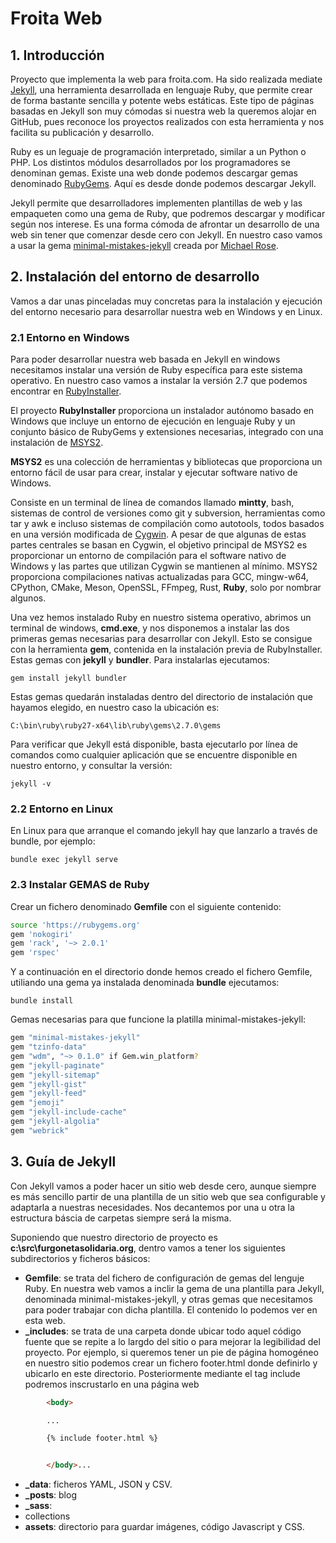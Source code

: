 # Froita Web

## 1. Introducción

Proyecto que implementa la web para froita.com. Ha sido realizada
mediate [Jekyll](https://jekyllrb.com/), una herramienta desarrollada en lenguaje Ruby, que
permite crear de forma bastante sencilla y potente webs estáticas. Este tipo de páginas basadas en Jekyll son muy cómodas si nuestra web la queremos alojar en GitHub, pues reconoce los proyectos realizados con esta herramienta y nos facilita su publicación y desarrollo.

Ruby es un leguaje de programación interpretado, similar a un Python o PHP. Los distintos módulos desarrollados por los programadores se denominan gemas. Existe una web donde podemos descargar gemas denominado [RubyGems](https://rubygems.org/). Aquí es desde donde podemos descargar Jekyll.

Jekyll permite que desarrolladores implementen plantillas de web y las empaqueten como una gema de Ruby, que podremos descargar y modificar según nos interese. Es una forma cómoda de afrontar un desarrollo de una web sin tener que comenzar desde cero con Jekyll. En nuestro caso vamos a usar la gema [minimal-mistakes-jekyll](https://mmistakes.github.io/minimal-mistakes/) creada por
[Michael Rose](https://github.com/mmistakes).

## 2. Instalación del entorno de desarrollo

Vamos a dar unas pinceladas muy concretas para la instalación y ejecución
del entorno necesario para desarrollar nuestra web en Windows y en Linux.

### 2.1 Entorno en Windows

Para poder desarrollar nuestra web basada en Jekyll en windows necesitamos instalar una versión de Ruby específica para este sistema operativo. En nuestro caso vamos a instalar la versión 2.7 que podemos encontrar en [RubyInstaller](https://rubyinstaller.org/).

El proyecto **RubyInstaller** proporciona un instalador autónomo basado en Windows que incluye un entorno de ejecución en lenguaje Ruby y un conjunto básico de RubyGems y extensiones necesarias, integrado con una instalación de [MSYS2](https://www.msys2.org/).

**MSYS2** es una colección de herramientas y bibliotecas que proporciona un entorno fácil de usar para crear, instalar y ejecutar software nativo de Windows.

Consiste en un terminal de línea de comandos llamado **mintty**, bash, sistemas de control de versiones como git y subversion, herramientas como tar y awk e incluso sistemas de compilación como autotools, todos basados ​​en una versión modificada de [Cygwin](https://www.cygwin.com/). A pesar de que algunas de estas partes centrales se basan en Cygwin, el objetivo principal de MSYS2 es proporcionar un entorno de compilación para el software nativo de Windows y las partes que utilizan Cygwin se mantienen al mínimo. MSYS2 proporciona compilaciones nativas actualizadas para GCC, mingw-w64, CPython, CMake, Meson, OpenSSL, FFmpeg, Rust, **Ruby**, solo por nombrar algunos.

Una vez hemos instalado Ruby en nuestro sistema operativo, abrimos un terminal de windows, **cmd.exe**, y nos disponemos a instalar las dos primeras gemas necesarias para desarrollar con Jekyll. Esto se consigue con la herramienta **gem**, contenida en la instalación previa de RubyInstaller. Estas gemas con **jekyll** y **bundler**. Para instalarlas ejecutamos:

```
gem install jekyll bundler
```

Estas gemas quedarán instaladas dentro del directorio de instalación que hayamos elegido, en nuestro caso la ubicación es:

```
C:\bin\ruby\ruby27-x64\lib\ruby\gems\2.7.0\gems
```

Para verificar que Jekyll está disponible, basta ejecutarlo por línea de comandos como cualquier aplicación que se encuentre disponible en nuestro entorno, y consultar la versión:

```
jekyll -v
```

### 2.2 Entorno en Linux

En Linux para que arranque el comando jekyll hay que lanzarlo a través de bundle, por ejemplo:

```
bundle exec jekyll serve
```

### 2.3 Instalar GEMAS de Ruby

Crear un fichero denominado **Gemfile** con el siguiente contenido:

```bash
source 'https://rubygems.org'
gem 'nokogiri'
gem 'rack', '~> 2.0.1'
gem 'rspec'
```

Y a continuación en el directorio donde hemos creado el fichero Gemfile, utiliando una gema ya instalada denominada **bundle** ejecutamos:

```
bundle install
```

Gemas necesarias para que funcione la platilla minimal-mistakes-jekyll:

```bash
gem "minimal-mistakes-jekyll"
gem "tzinfo-data"
gem "wdm", "~> 0.1.0" if Gem.win_platform?
gem "jekyll-paginate"
gem "jekyll-sitemap"
gem "jekyll-gist"
gem "jekyll-feed"
gem "jemoji"
gem "jekyll-include-cache"
gem "jekyll-algolia"
gem "webrick"
```

## 3. Guía de Jekyll

Con Jekyll vamos a poder hacer un sitio web desde cero, aunque siempre es más sencillo partir de una plantilla de un sitio web que sea configurable y adaptarla a nuestras necesidades. Nos decantemos por una u otra la estructura báscia de carpetas siempre será la misma.

Suponiendo que nuestro directorio de proyecto es **c:\src\furgonetasolidaria.org**, dentro vamos a tener los siguientes subdirectorios y ficheros básicos:

- **Gemfile**: se trata del fichero de configuración de gemas del lenguje Ruby. En nuestra web vamos a inclir la gema de una plantilla para Jekyll, denominada minimal-mistakes-jekyll, y otras gemas que necesitamos para poder trabajar con dicha plantilla. El contenido lo podemos ver en esta web.
- **_includes**: se trata de una carpeta donde ubicar todo aquel código fuente que se repite a lo largdo del sitio o para mejorar la legibilidad del proyecto. Por ejemplo, si queremos tener un pie de página homogéneo en nuestro sitio podemos crear un fichero footer.html donde definirlo y ubicarlo en este directorio. Posteriormente mediante el tag include podremos inscrustarlo en una página web

```html
        <body>

        ...

        {% include footer.html %}


        </body>...
```

- **_data**: ficheros YAML, JSON y CSV.
- **_posts**: blog
- **_sass**:
- collections
- **assets**: directorio para guardar imágenes, código Javascript y CSS.







